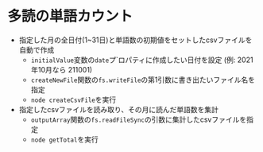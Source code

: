 # 多読の単語カウント
  - 指定した月の全日付(1~31日)と単語数の初期値をセットしたcsvファイルを自動で作成
    - `initialValue`変数の`date`プ`ロパティに作成したい日付を設定 (例: 2021年10月なら 211001)
    - `createNewFile`関数の`fs.writeFile`の第1引数に書き出たいファイル名を指定
    - `node createCsvFile`を実行
  - 指定したcsvファイルを読み取り、その月に読んだ単語数を集計
    - `outputArray`関数の`fs.readFileSync`の引数に集計したcsvファイルを指定
    - `node getTotal`を実行
